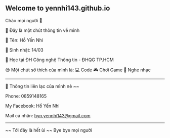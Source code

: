 ## Welcome to yennhi143.github.io

Chào mọi người 👋

📝 Đây là một chút thông tin về mình

🧑 Tên: Hồ Yến Nhi

🎂 Sinh nhật: 14/03

💼 Học tại ĐH Công nghệ Thông tin - ĐHQG TP.HCM

😍 Một chút sở thích của mình là: 💻 Code 🎮 Chơi Game 🎵 Nghe nhạc

________________________________________________

📱 Thông tin liên lạc của mình nè ~~

Phone: 0859148165

My Facebook: Hồ Yến Nhi

Mail cá nhân: hyn.yennhi143@gmail.com


________________________________________________
~~ Tới đây là hết ùi ~~ Bye bye mọi người
